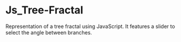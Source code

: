 # Js_Tree-Fractal
Representation of a tree fractal using JavaScript. It features a slider to select the angle between branches.
